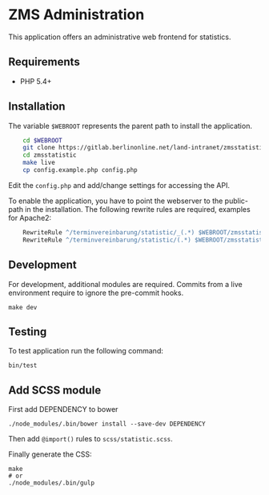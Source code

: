 # ZMS Administration

This application offers an administrative web frontend for statistics.

## Requirements

* PHP 5.4+

## Installation

The variable `$WEBROOT` represents the parent path to install the application.

```bash
    cd $WEBROOT
    git clone https://gitlab.berlinonline.net/land-intranet/zmsstatistic.git
    cd zmsstatistic
    make live
    cp config.example.php config.php
```

Edit the `config.php` and add/change settings for accessing the API.

To enable the application, you have to point the webserver to the public-path in the installation.
The following rewrite rules are required, examples for Apache2:

```apache
    RewriteRule ^/terminvereinbarung/statistic/_(.*) $WEBROOT/zmsstatistic/public/_$1
    RewriteRule ^/terminvereinbarung/statistic/(.*) $WEBROOT/zmsstatistic/public/index.php/$1
```


## Development

For development, additional modules are required. Commits from a live environment require to ignore the pre-commit hooks.

    make dev

## Testing

To test application run the following command:

    bin/test

## Add SCSS module

First add DEPENDENCY to bower

    ./node_modules/.bin/bower install --save-dev DEPENDENCY

Then add `@import()` rules to `scss/statistic.scss`.

Finally generate the CSS:

    make
    # or
    ./node_modules/.bin/gulp
